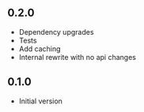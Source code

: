 ## 0.2.0

- Dependency upgrades
- Tests
- Add caching
- Internal rewrite with no api changes

## 0.1.0

- Initial version
